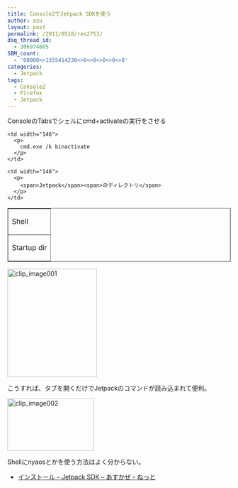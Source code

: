 ```yaml
---
title: Console2でJetpack SDKを使う
author: azu
layout: post
permalink: /2011/0518/res2753/
dsq_thread_id:
  - 306974605
SBM_count:
  - '00000<>1355414230<>0<>0<>0<>0<>0'
categories:
  - Jetpack
tags:
  - Console2
  - Firefox
  - Jetpack
---
```

ConsoleのTabsでシェルにcmd+activateの実行をさせる

<table border="1" cellspacing="0" cellpadding="0" width="214" valign="top">
  <tr>
    <td>
      <p>
        Shell
      </p>
    </td>
    
    <td width="146">
      <p>
        cmd.exe /k binactivate
      </p>
    </td>
  </tr>
  
  <tr>
    <td>
      <p>
        Startup dir
      </p>
    </td>
    
    <td width="146">
      <p>
        <span>Jetpack</span><span>のディレクトリ</span>
      </p>
    </td>
  </tr>
</table>

<div style="direction: ltr">
  <a class="thickbox" href="http://efcl.info/wp-content/uploads/2011/05/clip_image001.png"><img style="background-image: none; border-right-width: 0px; padding-left: 0px; padding-right: 0px; display: inline; border-top-width: 0px; border-bottom-width: 0px; border-left-width: 0px; padding-top: 0px" title="clip_image001" border="0" alt="clip_image001" src="http://efcl.info/wp-content/uploads/2011/05/clip_image001_thumb.png" width="202" height="244" /></a>
</div>

こうすれば、タブを開くだけでJetpackのコマンドが読み込まれて便利。

<a class="thickbox" href="http://efcl.info/wp-content/uploads/2011/05/clip_image002.png"><img style="background-image: none; border-right-width: 0px; padding-left: 0px; padding-right: 0px; display: inline; border-top-width: 0px; border-bottom-width: 0px; border-left-width: 0px; padding-top: 0px" title="clip_image002" border="0" alt="clip_image002" src="http://efcl.info/wp-content/uploads/2011/05/clip_image002_thumb.png" width="195" height="118" /></a>

Shellにnyaosとかを使う方法はよく分からない。

*   [インストール &#8211; Jetpack SDK &#8211; あすかぜ・ねっと][1]

 [1]: http://www.asukaze.net/etc/jetpack/install.html